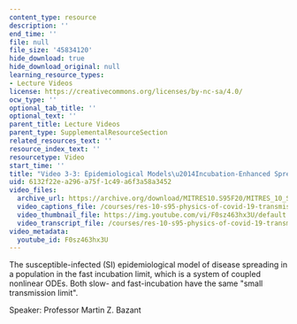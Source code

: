 ```yaml
---
content_type: resource
description: ''
end_time: ''
file: null
file_size: '45834120'
hide_download: true
hide_download_original: null
learning_resource_types:
- Lecture Videos
license: https://creativecommons.org/licenses/by-nc-sa/4.0/
ocw_type: ''
optional_tab_title: ''
optional_text: ''
parent_title: Lecture Videos
parent_type: SupplementalResourceSection
related_resources_text: ''
resource_index_text: ''
resourcetype: Video
start_time: ''
title: "Video 3-3: Epidemiological Models\u2014Incubation-Enhanced Spreading"
uid: 6132f22e-a296-a75f-1c49-a6f3a58a3452
video_files:
  archive_url: https://archive.org/download/MITRES10.S95F20/MITRES_10_S95F20_0303_300k.mp4
  video_captions_file: /courses/res-10-s95-physics-of-covid-19-transmission-fall-2020/addbdab80f1e5e03aec2851ec682834a_F0sz463hx3U.vtt
  video_thumbnail_file: https://img.youtube.com/vi/F0sz463hx3U/default.jpg
  video_transcript_file: /courses/res-10-s95-physics-of-covid-19-transmission-fall-2020/3be827275ce0f2b6b0bc8949854ed510_F0sz463hx3U.pdf
video_metadata:
  youtube_id: F0sz463hx3U
---
```


The susceptible-infected (SI) epidemiological model of disease spreading in a population in the fast incubation limit, which is a system of coupled nonlinear ODEs. Both slow- and fast-incubation have the same "small transmission limit".

Speaker: Professor Martin Z. Bazant


